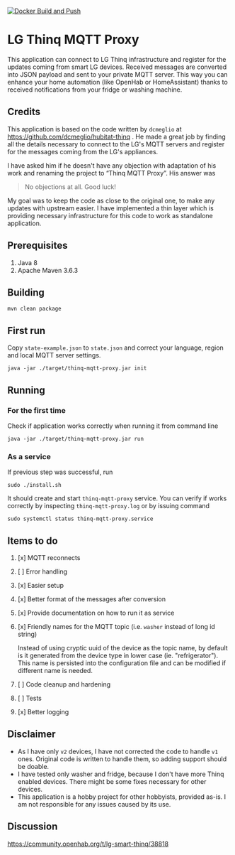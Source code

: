 [![Docker Build and Push](https://github.com/pifou25/Thinq-MQTT-Proxy/actions/workflows/dockerhub.yml/badge.svg)](https://github.com/pifou25/Thinq-MQTT-Proxy/actions/workflows/dockerhub.yml)

# LG Thinq MQTT Proxy

This application can connect to LG Thinq infrastructure and register for the updates coming from smart LG devices. Received messages are converted into JSON payload and sent to your private MQTT server. This way you can enhance your home automation (like OpenHab or HomeAssistant) thanks to received notifications from your fridge or washing machine.

## Credits

This application is based on the code written by `dcmeglio` at https://github.com/dcmeglio/hubitat-thinq .
He made a great job by finding all the details necessary to connect to the LG's MQTT servers and register for the messages coming from the LG's appliances.

I have asked him if he doesn't have any objection with adaptation of his work and renaming the project to “Thinq MQTT Proxy”. 
His answer was
> No objections at all. Good luck!


My goal was to keep the code as close to the original one, to make any updates with upstream easier.
I have implemented a thin layer which is providing necessary infrastructure for this code to work as standalone application.

## Prerequisites

1. Java 8
1. Apache Maven 3.6.3

## Building

```shell
mvn clean package
```

## First run

Copy `state-example.json` to `state.json` and correct your language, region and local MQTT server settings.

```
java -jar ./target/thinq-mqtt-proxy.jar init
```

## Running

### For the first time

Check if application works correctly when running it from command line
```shell
java -jar ./target/thinq-mqtt-proxy.jar run
```

### As a service

If previous step was successful, run 
```shell
sudo ./install.sh
```

It should create and start `thinq-mqtt-proxy` service. You can verify if works correctly by inspecting `thinq-mqtt-proxy.log` or by issuing command
```shell
sudo systemctl status thinq-mqtt-proxy.service
```

## Items to do

1. [x] MQTT reconnects
1. [ ] Error handling   
1. [x] Easier setup
1. [x] Better format of the messages after conversion
1. [x] Provide documentation on how to run it as service
1. [x] Friendly names for the MQTT topic (i.e. `washer` instead of long id string) 
  
   Instead of using cryptic uuid of the device as the topic name, by default is it generated from the device type in lower case (ie. "refrigerator"). 
   This name is persisted into the configuration file and can be modified if different name is needed.
1. [ ] Code cleanup and hardening
1. [ ] Tests
1. [x] Better logging

## Disclaimer

* As I have only `v2` devices, I have not corrected the code to handle `v1` ones. Original code is written to handle them, so adding support should be doable.
* I have tested only washer and fridge, because I don't have more Thinq enabled devices. There might be some fixes necessary for other devices.
* This application is a hobby project for other hobbyists, provided as-is. I am not responsible for any issues caused by its use.

## Discussion

https://community.openhab.org/t/lg-smart-thinq/38818